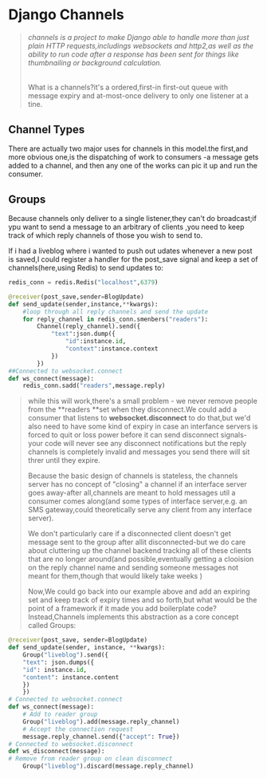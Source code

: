 # Django Channels

> ###### channels is a project to make Django able to handle more than just plain HTTP requests,includings websockets and http2,as well as the ability to run code after a response has been sent for things like thumbnailing or background calculation.
>
> What is a channels?it's a ordered,first-in first-out queue with message expiry and at-most-once delivery to only one listener at a tine.

## Channel Types

There are actually two major uses for channels in this model.the first,and more obvious one,is the dispatching of work to consumers -a message gets added to a channel, and then any one of the works can pic it up and run the consumer.

## Groups

Because channels only deliver to a single listener,they can't do broadcast;if ypu want to send a message to an arbitrary of clients ,you need to keep track of which reply channels of those you wish to send to.

If i had a liveblog where i wanted to push out udates whenever a new post is saved,I could register a handler for the post\_save signal and keep a set of channels\(here,using Redis\) to send updates to:

```py
redis_conn = redis.Redis("localhost",6379)

@receiver(post_save,sender=BlogUpdate)
def send_update(sender,instance,**kwargs):
    #loop through all reply channels and send the update
    for reply_channel in redis_conn.smenbers("readers"):
        Channel(reply_channel).send({
            "text":json.dump({
                "id":instance.id,
                "context":instance.context
            })
        })
##Connected to websocket.connect
def ws_connect(message):
    redis_conn.sadd("readers",message.reply)
```

> while this will work,there's a small problem - we never remove people from the **readers **set when they disconnect.We could add a consumer that listens to **websocket.disconnect** to do that,but we'd also need to have some kind of expiry in case an interfance servers is forced to quit or loss power before it can send disconnect signals-your code will never see any disconnect notifications but the reply channels is completely invalid and messages you send there will sit threr until they expire.
>
> Because the basic design of channels is stateless, the channels server has no concept of "closing" a channel if an interface server goes away-after all,channels are meant to hold messages util a consumer comes along\(and some types of interface server,e.g. an SMS gateway,could theoretically serve any client from any interface server\).
>
> We don't particularly care if a disconnected client doesn't get message sent to the group after allit disconnected-but we do care about cluttering up the channel backend tracking all of these clients that are no longer around\(and possible,eventually getting a clooision on the reply channel name and sending someone messages not meant for them,though that would likely take weeks \)
>
> Now,We could go back into our example above and add an expiring set and keep track of expiry times and so forth,but what would be the point of a framework if it made you add boilerplate code? Instead,Channels implements this abstraction as a core concept called Groups:

```py
@receiver(post_save, sender=BlogUpdate)
def send_update(sender, instance, **kwargs):
    Group("liveblog").send({
    "text": json.dumps({
    "id": instance.id,
    "content": instance.content
    })
    })
# Connected to websocket.connect
def ws_connect(message):
    # Add to reader group
    Group("liveblog").add(message.reply_channel)
    # Accept the connection request
    message.reply_channel.send({"accept": True})
# Connected to websocket.disconnect
def ws_disconnect(message):
# Remove from reader group on clean disconnect
    Group("liveblog").discard(message.reply_channel)
```



